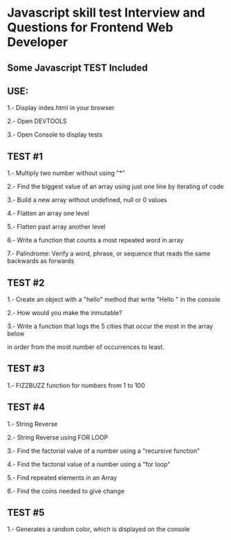 # Javascript skill test Interview and Questions for Frontend Web Developer

## Some Javascript TEST Included

## USE:

1.- Display index.html in your browser

2.- Open DEVTOOLS

3.- Open Console to display tests

## TEST #1

1.- Multiply two number without using "\*"

2.- Find the biggest value of an array using just one line by iterating of code

3.- Build a new array without undefined, null or 0 values

4.- Flatten an array one level

5.- Flatten past array another level

6.- Write a function that counts a most repeated word in array

7.- Palindrome: Verify a word, phrase, or sequence that reads the same backwards as forwards

## TEST #2

1.- Create an object with a "hello" method that write "Hello <name>" in the console

2.- How would you make the <name> inmutable?

3.- Write a function that logs the 5 cities that occur the most in the array below

in order from the most number of occurrences to least.

## TEST #3

1.- FIZZBUZZ function for numbers from 1 to 100

## TEST #4

1.- String Reverse

2.- String Reverse using FOR LOOP

3.- Find the factorial value of a number using a "recursive function"

4.- Find the factorial value of a number using a "for loop"

5.- Find repeated elements in an Array

6.- Find the coins needed to give change

## TEST #5

1.- Generates a random color, which is displayed on the console
